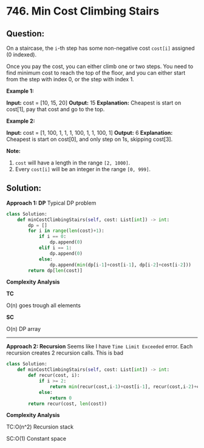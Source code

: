 
  

# 746. Min Cost Climbing Stairs

  

  

## Question:



On a staircase, the  `i`-th step has some non-negative cost  `cost[i]`  assigned (0 indexed).

Once you pay the cost, you can either climb one or two steps. You need to find minimum cost to reach the top of the floor, and you can either start from the step with index 0, or the step with index 1.

**Example 1:**  

**Input:** cost = [10, 15, 20]
**Output:** 15
**Explanation:** Cheapest is start on cost[1], pay that cost and go to the top.

**Example 2:**  

**Input:** cost = [1, 100, 1, 1, 1, 100, 1, 1, 100, 1]
**Output:** 6
**Explanation:** Cheapest is start on cost[0], and only step on 1s, skipping cost[3].

**Note:**  

1.  `cost`  will have a length in the range  `[2, 1000]`.
2.  Every  `cost[i]`  will be an integer in the range  `[0, 999]`.
## Solution:
**Approach 1: DP**
Typical DP problem

```python
class Solution:
    def minCostClimbingStairs(self, cost: List[int]) -> int:
        dp = []
        for i in range(len(cost)+1):
            if i == 0:
                dp.append(0)
            elif i == 1:
                dp.append(0)
            else:
                dp.append(min(dp[i-1]+cost[i-1], dp[i-2]+cost[i-2]))
        return dp[len(cost)]
```

**Complexity Analysis**

**TC**

O(n)  goes trough all elements

**SC**

O(n) DP array

---

**Approach 2: Recursion**
Seems like I have `Time Limit Exceeded` error. Each recursion creates 2 recursion calls. This is bad
```python
class Solution:
    def minCostClimbingStairs(self, cost: List[int]) -> int:
        def recur(cost, i):
            if i >= 2:
                return min(recur(cost,i-1)+cost[i-1], recur(cost,i-2)+cost[i-2])
            else:
                return 0
        return recur(cost, len(cost))
```

**Complexity Analysis**

TC:O(n^2) Recursion stack

SC:O(1) Constant space
